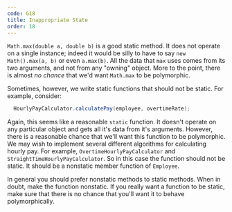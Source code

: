 ```yaml
---
code: G18
title: Inappropriate State
order: 18
---
```

`Math.max(double a, double b)` is a good static method.
It does not operate on a single instance; indeed it would be silly to have to say `new Math().max(a, b)` or even `a.max(b)`.
All the data that `max` uses comes from its two arguments, and not from any "owning" object.
More to the point, there is almost *no chance* that we'd want `Math.max` to be polymorphic.

Sometimes, however, we write static functions that should not be static.
For example, consider:

```java
  HourlyPayCalculator.calculatePay(employee, overtimeRate);
```

Again, this seems like a reasonable `static` function.
It doesn't operate on any particular object and gets all it's data from it's arguments.
However, there is a reasonable chance that we'll want this function to be polymorphic.
We may wish to implement several different algorithms for calculating hourly pay.
For example, `OvertimeHourlyPayCalculator` and `StraightTimeHourlyPayCalculator`.
So in this case the function should not be static.
It should be a nonstatic member function of `Employee`.

In general you should prefer nonstatic methods to static methods.
When in doubt, make the function nonstatic.
If you really want a function to be static, make sure that there is no chance that you'll want it to behave polymorphically.